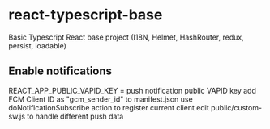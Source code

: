 # react-typescript-base
Basic Typescript React base project (I18N, Helmet, HashRouter, redux, persist, loadable)

## Enable notifications
REACT_APP_PUBLIC_VAPID_KEY = push notification public VAPID key 
add FCM Client ID as "gcm_sender_id" to manifest.json
use doNotificationSubscribe action to register current client
edit public/custom-sw.js to handle different push data